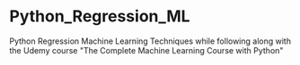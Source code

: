# Python_Regression_ML
Python Regression Machine Learning Techniques while following along with the Udemy course "The Complete Machine Learning Course with Python"
